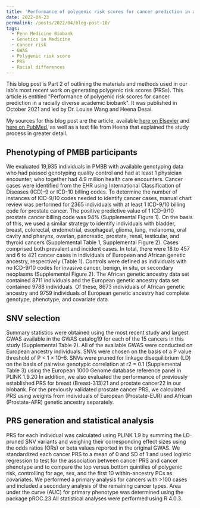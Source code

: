 ```yaml
---
title: 'Performance of polygenic risk scores for cancer prediction in a racially diverse academic biobank: Methods part 2'
date: 2022-04-23
permalink: /posts/2022/04/blog-post-10/
tags:
  - Penn Medicine Biobank
  - Genetics in Medicine
  - Cancer risk
  - GWAS
  - Polygenic risk score
  - PRS
  - Racial differences
---
```


This blog post is Part 2 of outlining the materials and methods used in our lab's most recent work on generating polygenic risk scores (PRSs). This article is entitled "Performance of polygenic risk scores for cancer prediction in a racially diverse academic biobank". It was published in October 2021 and led by Dr. Louise Wang and Heena Desai. 

My sources for this blog post are the article, available [here on Elsevier](https://www.sciencedirect.com/science/article/pii/S1098360021053673) and [here on PubMed](https://pubmed.ncbi.nlm.nih.gov/34906489/), as well as a text file from Heena that explained the study process in greater detail.

Phenotyping of PMBB participants
------

We evaluated 19,935 individuals in PMBB with available genotyping data who had passed genotyping quality control and had at least 1 physician encounter, who together had 4.9 million health care encounters. Cancer cases were identified from the EHR using International Classification of Diseases (ICD)-9 or ICD-10 billing codes. To determine the number of instances of ICD-9/10 codes needed to identify cancer cases, manual chart review was performed for 2365 individuals with at least 1 ICD-9/10 billing code for prostate cancer. The positive predictive value of 1 ICD-9/10 prostate cancer billing code was 94% (Supplemental Figure 1). On the basis of this, we used a similar strategy to identify individuals with bladder, breast, colorectal, endometrial, esophageal, glioma, lung, melanoma, oral cavity and pharynx, ovarian, pancreatic, prostate, renal, testicular, and thyroid cancers (Supplemental Table 1, Supplemental Figure 2). Cases comprised both prevalent and incident cases. In total, there were 18 to 457 and 6 to 421 cancer cases in individuals of European and African genetic ancestry, respectively (Table 1). Controls were defined as individuals with no ICD-9/10 codes for invasive cancer, benign, in situ, or secondary neoplasms (Supplemental Figure 2). The African genetic ancestry data set contained 8711 individuals and the European genetic ancestry data set contained 9788 individuals. Of these, 8673 individuals of African genetic ancestry and 9759 individuals of European genetic ancestry had complete genotype, phenotype, and covariate data.

SNV selection
------

Summary statistics were obtained using the most recent study and largest GWAS available in the GWAS catalog19 for each of the 15 cancers in this study (Supplemental Table 2). All of the available GWAS were conducted on European ancestry individuals. SNVs were chosen on the basis of a P value threshold of P < 1 × 10–6. SNVs were pruned for linkage disequilibrium (LD) on the basis of pairwise genotypic correlation at r2 = 0.1 (Supplemental Table 3) using the European 1000 Genome database reference panel in PLINK 1.9.20 In addition, we also evaluated the performance of previously established PRS for breast (Breast-313)21 and prostate cancer22 in our biobank. For the previously validated prostate cancer PRS, we calculated PRS using weights from individuals of European (Prostate-EUR) and African (Prostate-AFR) genetic ancestry separately.

PRS generation and statistical analysis
------

PRS for each individual was calculated using PLINK 1.9 by summing the LD-pruned SNV variants and weighing their corresponding effect sizes using the odds ratios (ORs) or beta values reported in the original GWAS. We standardized each cancer PRS to a mean of 0 and SD of 1 and used logistic regression to test for the association between cancer PRS and cancer phenotype and to compare the top versus bottom quintiles of polygenic risk, controlling for age, sex, and the first 10 within-ancestry PCs as covariates. We performed a primary analysis for cancers with >100 cases and included a secondary analysis of the remaining cancer types. Area under the curve (AUC) for primary phenotype was determined using the package pROC.23 All statistical analyses were performed using R 4.0.3.
